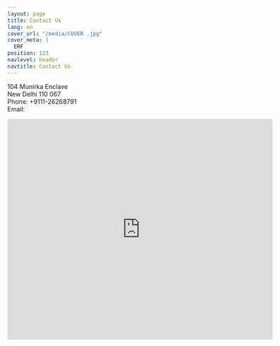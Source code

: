 ```yaml
---
layout: page
title: Contact Us
lang: en
cover_url: "/media/COVER .jpg"
cover_meta: |
  ERF
position: 123
navlevel: header
navtitle: Contact Us
---
```



104 Munirka Enclave  
New Delhi 110 067  
Phone: +9111-26268791  
Email:

<div>

<div class="mapouter"><div class="gmap_canvas"><iframe width="600" height="500" id="gmap_canvas" src="https://maps.google.com/maps?q=munirka enclave&t=&z=13&ie=UTF8&iwloc=&output=embed" frameborder="0" scrolling="no" marginheight="0" marginwidth="0"></iframe></div><a href="https://www.pureblack.de/webdesign-bremen/"></a><style>.mapouter{overflow:hidden;height:500px;width:600px;}.gmap_canvas {background:none!important;height:500px;width:600px;}</style></div>

</div>